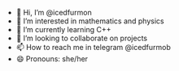 - 👋 Hi, I’m @icedfurmon
- 👀 I’m interested in mathematics and physics
- 🌱 I’m currently learning C++
- 💞️ I’m looking to collaborate on projects
- 📫 How to reach me in telegram @icedfurmob
- 😄 Pronouns: she/her
  

<!---
icedfurmon/icedfurmon is a ✨ special ✨ repository because its `README.md` (this file) appears on your GitHub profile.
You can click the Preview link to take a look at your changes.
--->
